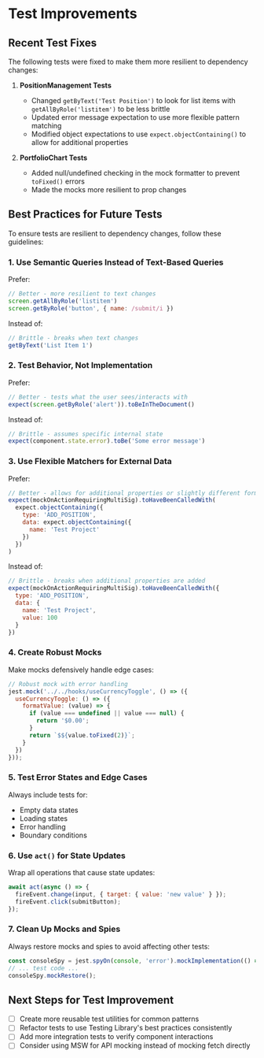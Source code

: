# Test Improvements

## Recent Test Fixes

The following tests were fixed to make them more resilient to dependency changes:

1. **PositionManagement Tests**
   - Changed `getByText('Test Position')` to look for list items with `getAllByRole('listitem')` to be less brittle
   - Updated error message expectation to use more flexible pattern matching
   - Modified object expectations to use `expect.objectContaining()` to allow for additional properties

2. **PortfolioChart Tests**
   - Added null/undefined checking in the mock formatter to prevent `toFixed()` errors
   - Made the mocks more resilient to prop changes

## Best Practices for Future Tests

To ensure tests are resilient to dependency changes, follow these guidelines:

### 1. Use Semantic Queries Instead of Text-Based Queries

Prefer:
```javascript
// Better - more resilient to text changes
screen.getAllByRole('listitem')
screen.getByRole('button', { name: /submit/i })
```

Instead of:
```javascript
// Brittle - breaks when text changes
getByText('List Item 1')
```

### 2. Test Behavior, Not Implementation

Prefer:
```javascript
// Better - tests what the user sees/interacts with
expect(screen.getByRole('alert')).toBeInTheDocument()
```

Instead of:
```javascript
// Brittle - assumes specific internal state
expect(component.state.error).toBe('Some error message')
```

### 3. Use Flexible Matchers for External Data

Prefer:
```javascript
// Better - allows for additional properties or slightly different formatting
expect(mockOnActionRequiringMultiSig).toHaveBeenCalledWith(
  expect.objectContaining({
    type: 'ADD_POSITION',
    data: expect.objectContaining({
      name: 'Test Project'
    })
  })
)
```

Instead of:
```javascript
// Brittle - breaks when additional properties are added
expect(mockOnActionRequiringMultiSig).toHaveBeenCalledWith({
  type: 'ADD_POSITION',
  data: {
    name: 'Test Project',
    value: 100
  }
})
```

### 4. Create Robust Mocks

Make mocks defensively handle edge cases:

```javascript
// Robust mock with error handling
jest.mock('../../hooks/useCurrencyToggle', () => ({
  useCurrencyToggle: () => ({
    formatValue: (value) => {
      if (value === undefined || value === null) {
        return '$0.00';
      }
      return `$${value.toFixed(2)}`;
    }
  })
}));
```

### 5. Test Error States and Edge Cases

Always include tests for:
- Empty data states
- Loading states
- Error handling
- Boundary conditions

### 6. Use `act()` for State Updates

Wrap all operations that cause state updates:

```javascript
await act(async () => {
  fireEvent.change(input, { target: { value: 'new value' } });
  fireEvent.click(submitButton);
});
```

### 7. Clean Up Mocks and Spies

Always restore mocks and spies to avoid affecting other tests:

```javascript
const consoleSpy = jest.spyOn(console, 'error').mockImplementation(() => {});
// ... test code ...
consoleSpy.mockRestore();
```

## Next Steps for Test Improvement

- [ ] Create more reusable test utilities for common patterns
- [ ] Refactor tests to use Testing Library's best practices consistently
- [ ] Add more integration tests to verify component interactions
- [ ] Consider using MSW for API mocking instead of mocking fetch directly 